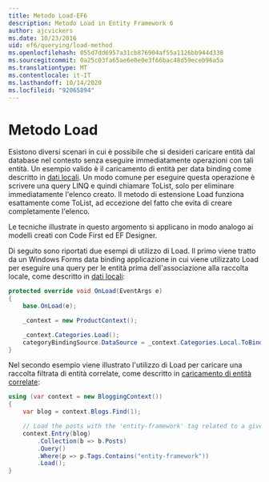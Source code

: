 ```yaml
---
title: Metodo Load-EF6
description: Metodo Load in Entity Framework 6
author: ajcvickers
ms.date: 10/23/2016
uid: ef6/querying/load-method
ms.openlocfilehash: 055d7dd6957a31cb876904af55a1126bb944d338
ms.sourcegitcommit: 0a25c03fa65ae6e0e0e3f66bac48d59eceb96a5a
ms.translationtype: MT
ms.contentlocale: it-IT
ms.lasthandoff: 10/14/2020
ms.locfileid: "92065894"
---
```

# <a name="the-load-method"></a>Metodo Load
Esistono diversi scenari in cui è possibile che si desideri caricare entità dal database nel contesto senza eseguire immediatamente operazioni con tali entità. Un esempio valido è il caricamento di entità per data binding come descritto in [dati locali](xref:ef6/querying/local-data). Un modo comune per eseguire questa operazione è scrivere una query LINQ e quindi chiamare ToList, solo per eliminare immediatamente l'elenco creato. Il metodo di estensione Load funziona esattamente come ToList, ad eccezione del fatto che evita di creare completamente l'elenco.  

Le tecniche illustrate in questo argomento si applicano in modo analogo ai modelli creati con Code First ed EF Designer.  

Di seguito sono riportati due esempi di utilizzo di Load. Il primo viene tratto da un Windows Forms data binding applicazione in cui viene utilizzato Load per eseguire una query per le entità prima dell'associazione alla raccolta locale, come descritto in [dati locali](xref:ef6/querying/local-data):  

``` csharp
protected override void OnLoad(EventArgs e)
{
    base.OnLoad(e);

    _context = new ProductContext();

    _context.Categories.Load();
    categoryBindingSource.DataSource = _context.Categories.Local.ToBindingList();
}
```  

Nel secondo esempio viene illustrato l'utilizzo di Load per caricare una raccolta filtrata di entità correlate, come descritto in [caricamento di entità correlate](xref:ef6/querying/related-data):  

``` csharp
using (var context = new BloggingContext())
{
    var blog = context.Blogs.Find(1);

    // Load the posts with the 'entity-framework' tag related to a given blog
    context.Entry(blog)
        .Collection(b => b.Posts)
        .Query()
        .Where(p => p.Tags.Contains("entity-framework"))
        .Load();
}
```  
